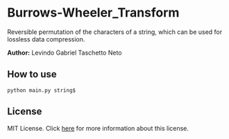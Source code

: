 # Burrows-Wheeler_Transform
Reversible permutation of the characters of a string, which can be used for lossless data compression.

__Author:__ Levindo Gabriel Taschetto Neto

## How to use
```Terminal
python main.py string$
```

## License

MIT License. Click [here](LICENSE.md) for more information about this license.
